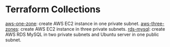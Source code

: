 # Terraform Collections

[aws-one-zone](aws-one-zone/README.md): create AWS EC2 instance in one private subnet.
[aws-three-zones](aws-three-zones/README.md): create AWS EC2 instance in three private subnets.
[rds-mysql](rds-mysql/README.md): create AWS RDS MySQL in two private subnets and Ubuntu server in one public subnet. 
